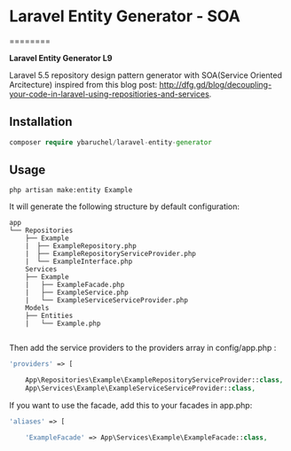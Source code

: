 # Laravel Entity Generator - SOA

========

**Laravel Entity Generator L9**

Laravel 5.5 repository design pattern generator with SOA(Service Oriented Arcitecture) inspired from this blog post: http://dfg.gd/blog/decoupling-your-code-in-laravel-using-repositiories-and-services.

## Installation

```php
composer require ybaruchel/laravel-entity-generator
```

## Usage
```
php artisan make:entity Example
```

It will generate the following structure by default configuration:

```
app
└── Repositories
    ├── Example
    |  ├── ExampleRepository.php
    |  ├── ExampleRepositoryServiceProvider.php
    |  └── ExampleInterface.php
    Services
    ├── Example
    |   ├── ExampleFacade.php
    |   ├── ExampleService.php
    |   └── ExampleServiceServiceProvider.php
    Models
    ├── Entities
    |   └── Example.php
    
```

Then add the service providers to the providers array in config/app.php :

```php
'providers' => [

    App\Repositories\Example\ExampleRepositoryServiceProvider::class,
    App\Services\Example\ExampleServiceServiceProvider::class,
```

If you want to use the facade, add this to your facades in app.php:

```php
'aliases' => [

    'ExampleFacade' => App\Services\Example\ExampleFacade::class,

```